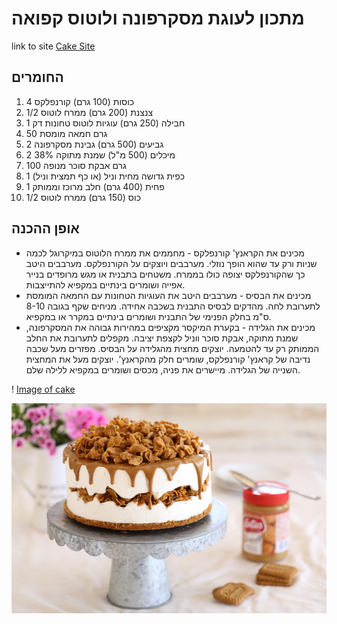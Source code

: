 ﻿# מתכון לעוגת מסקרפונה ולוטוס קפואה

link to site [Cake Site](http://www.metukimsheli.com/2016/06/8263/)

## החומרים

1. 4 כוסות (100 גרם) קורנפלקס
2. 1/2 צנצנת (200 גרם) ממרח לוטוס
3. 1 חבילה (250 גרם) עוגיות לוטוס טחונות דק
4. 50 גרם חמאה מומסת
5. 2 גביעים (500 גרם) גבינת מסקרפונה
6. 2 מיכלים (500 מ"ל) שמנת מתוקה 38%
7. 100 גרם אבקת סוכר מנופה
8. 1 כפית גדושה מחית וניל (או כף תמצית וניל)
9. 1 פחית (400 גרם) חלב מרוכז וממותק
10. 1/2 כוס (150 גרם) ממרח לוטוס

## אופן ההכנה
             
*  מכינים את הקראנץ' קורנפלקס - 
	מחממים את ממרח הלוטוס במיקרוגל לכמה שניות ורק עד שהוא הופך נוזלי.
	מערבבים ויוצקים על הקורנפלקס. מערבבים היטב כך שהקורנפלקס יצופה כולו בממרח.
	משטחים בתבנית או מגש מרופדים בנייר אפייה ושומרים בינתיים במקפיא להתייצבות.
*  מכינים את הבסיס - 
	מערבבים היטב את העוגיות הטחונות עם החמאה המומסת לתערובת לחה.
	מהדקים לבסיס התבנית בשכבה אחידה.
	מניחים שקף בגובה 8-10 ס"מ בחלק הפנימי של התבנית ושומרים בינתיים במקרר או במקפיא.
*  מכינים את הגלידה - 
	בקערת המיקסר מקציפים במהירות גבוהה את המסקרפונה, שמנת מתוקה, אבקת סוכר ווניל לקצפת יציבה. 
	מקפלים לתערובת את החלב הממותק רק עד להטמעה.
	יוצקים מחצית מהגלידה על הבסיס.
	מפזרים מעל שכבה נדיבה של קראנץ' קורנפלקס, שומרים חלק מהקראנץ'.
	יוצקים מעל את המחצית השנייה של הגלידה. 
	מיישרים את פניה, מכסים ושומרים במקפיא ללילה שלם.


! [Image of cake](HW2\image1.png)

![Image of cake](https://github.com/ItayEnoch1/HW2/blob/master/image1.png)



